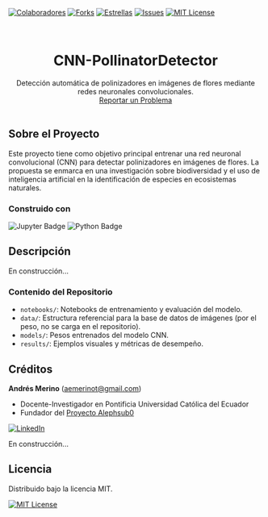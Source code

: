 <!-- Encabezado -->
[![Colaboradores][contributors-shield]][contributors-url]
[![Forks][forks-shield]][forks-url]
[![Estrellas][stars-shield]][stars-url]
[![Issues][issues-shield]][issues-url]
[![MIT License][license-shield]][license-url]

<!-- Título -->
<br />
<div align="center">

<h1 align="center">CNN-PollinatorDetector</h1>
  <p align="center">
    Detección automática de polinizadores en imágenes de flores mediante redes neuronales convolucionales.
    <br />
    <a href="https://github.com/andres-merino/CNN-PollinatorDetector/issues">Reportar un Problema</a>
    <br />
    <br />
  </p>
</div>

<!-- Cuerpo -->
## Sobre el Proyecto

Este proyecto tiene como objetivo principal entrenar una red neuronal convolucional (CNN) para detectar polinizadores en imágenes de flores. La propuesta se enmarca en una investigación sobre biodiversidad y el uso de inteligencia artificial en la identificación de especies en ecosistemas naturales.

### Construido con

![Jupyter Badge](https://img.shields.io/badge/Jupyter-F37626?logo=jupyter&logoColor=fff&style=for-the-badge) 
![Python Badge](https://img.shields.io/badge/Python-3776AB?logo=python&logoColor=fff&style=for-the-badge) 


## Descripción

En construcción...

### Contenido del Repositorio

- `notebooks/`: Notebooks de entrenamiento y evaluación del modelo.
- `data/`: Estructura referencial para la base de datos de imágenes (por el peso, no se carga en el repositorio).
- `models/`: Pesos entrenados del modelo CNN.
- `results/`: Ejemplos visuales y métricas de desempeño.

## Créditos

**Andrés Merino** (aemerinot@gmail.com)  
- Docente-Investigador en Pontificia Universidad Católica del Ecuador  
- Fundador del [Proyecto Alephsub0](https://www.alephsub0.org/about/)  

[![LinkedIn][linkedin-shield]][linkedin-url-aemt]


En construcción...

## Licencia

Distribuido bajo la licencia MIT.  

[![MIT License][license-shield]][license-url]

<!-- MARKDOWN LINKS & IMAGES -->
[contributors-shield]: https://img.shields.io/github/contributors/andres-merino/CNN-PollinatorDetector.svg?style=for-the-badge
[contributors-url]: https://github.com/andres-merino/CNN-PollinatorDetector/graphs/contributors
[forks-shield]: https://img.shields.io/github/forks/andres-merino/CNN-PollinatorDetector.svg?style=for-the-badge
[forks-url]: https://github.com/andres-merino/CNN-PollinatorDetector/forks
[stars-shield]: https://img.shields.io/github/stars/andres-merino/CNN-PollinatorDetector?style=for-the-badge
[stars-url]: https://github.com/andres-merino/CNN-PollinatorDetector/stargazers
[issues-shield]: https://img.shields.io/github/issues/andres-merino/CNN-PollinatorDetector.svg?style=for-the-badge
[issues-url]: https://github.com/andres-merino/CNN-PollinatorDetector/issues
[license-shield]: https://img.shields.io/github/license/andres-merino/CNN-PollinatorDetector.svg?style=for-the-badge
[license-url]: https://es.wikipedia.org/wiki/Licencia_MIT
[linkedin-shield]: https://img.shields.io/badge/linkedin-%230077B5.svg?style=for-the-badge&logo=linkedin&logoColor=white
[linkedin-url-aemt]: https://www.linkedin.com/in/andrés-merino-010a9b12b/
